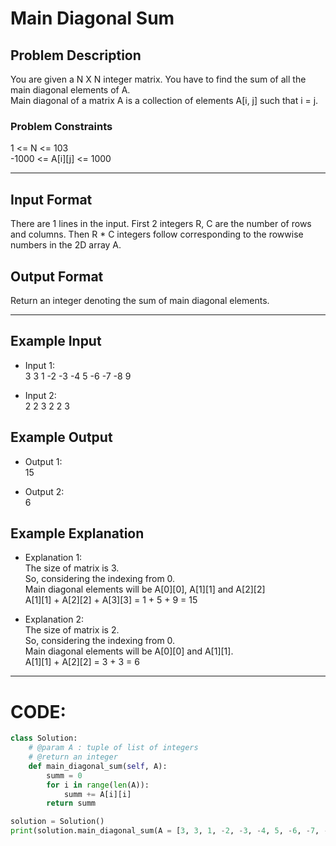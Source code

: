 # Main Diagonal Sum

## Problem Description
You are given a N X N integer matrix. You have to find the sum of all the main diagonal elements of A. </br>
Main diagonal of a matrix A is a collection of elements A[i, j] such that i = j.

### Problem Constraints
1 <= N <= 103 </br>
-1000 <= A[i][j] <= 1000 

---

## Input Format
There are 1 lines in the input. First 2 integers R, C are the number of rows and columns. Then R * C integers follow corresponding to the rowwise numbers in the 2D array A.

## Output Format
Return an integer denoting the sum of main diagonal elements.

---

## Example Input
- Input 1: </br>
3 3 1 -2 -3 -4 5 -6 -7 -8 9

- Input 2: </br>
2 2 3 2 2 3

## Example Output
- Output 1: </br>
 15 
 
- Output 2: </br>
 6 

## Example Explanation
- Explanation 1: </br>
The size of matrix is 3. </br>
So, considering the indexing from 0. </br>
Main diagonal elements will be A[0][0], A[1][1] and A[2][2] </br>
A[1][1] + A[2][2] + A[3][3] = 1 + 5 + 9 = 15

- Explanation 2: </br>
The size of matrix is 2. </br>
So, considering the indexing from 0. </br>
Main diagonal elements will be A[0][0] and A[1][1]. </br>
A[1][1] + A[2][2] = 3 + 3 = 6

---

# CODE:

```python
class Solution:
    # @param A : tuple of list of integers
    # @return an integer
    def main_diagonal_sum(self, A):
        summ = 0
        for i in range(len(A)):
            summ += A[i][i]
        return summ

solution = Solution()
print(solution.main_diagonal_sum(A = [3, 3, 1, -2, -3, -4, 5, -6, -7, -8, 9])
```
